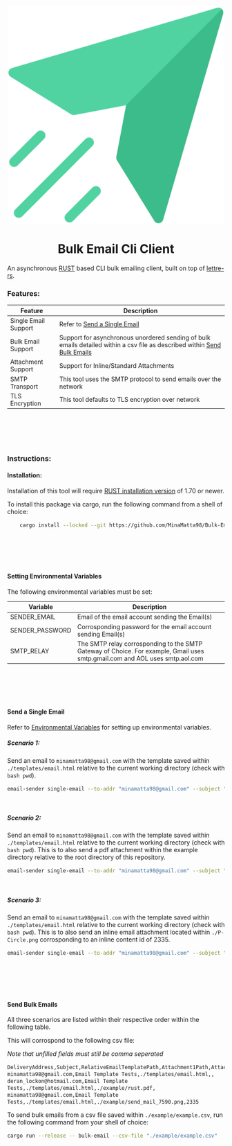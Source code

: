 <div style="justify-content: center; display:flex;">
    <img src="./example/send-mail-7590.svg"/>
</div>
<h1 style="text-align: center;">
    Bulk Email Cli Client
</h1>

An asynchronous [RUST](https://www.rust-lang.org/) based CLI bulk emailing client, built on top of [lettre-rs](https://github.com/lettre/lettre).

### Features:

|Feature|Description|
|-------|-----------|
|Single Email Support| Refer to [Send a Single Email](#send-a-single-email)|
|Bulk Email Support| Support for asynchronous unordered sending of bulk emails detailed within a csv file as described within [Send Bulk Emails](#send-bulk-emails) |
|Attachment Support| Support for Inline/Standard Attachments |
|SMTP Transport| This tool uses the SMTP protocol to send emails over the network |
|TLS Encryption| This tool defaults to TLS encryption over network|

<br/>
<br/>
<br/>
<br/>

### Instructions:

#### Installation:
Installation of this tool will require [RUST installation version](https://www.rust-lang.org/tools/install) of 1.70 or newer.

To install this package via cargo, run the following command from a shell of choice:

```bash
    cargo install --locked --git https://github.com/MinaMatta98/Bulk-Email-Cli-CLient.git
```

<br/>
<br/>
<br/>
<br/>

#### Setting Environmental Variables
The following environmental variables must be set:

|Variable|Description|
|-------|-----------|
|SENDER_EMAIL|Email of the email account sending the Email(s) |
|SENDER_PASSWORD|Corrosponding password for the email account sending Email(s)|
|SMTP_RELAY|The SMTP relay corrosponding to the SMTP Gateway of Choice. For example, Gmail uses smtp.gmail.com and AOL uses smtp.aol.com |

<br/>
<br/>
<br/>
<br/>

#### Send a Single Email
Refer to [Environmental Variables](#environmental-variables) for setting up environmental variables.


##### Scenario 1:
Send an email to `minamatta98@gmail.com` with the template saved within `./templates/email.html` relative to the current working directory (check with ```bash pwd```).

```bash
email-sender single-email --to-addr "minamatta98@gmail.com" --subject "Email Testing CLI" --email-template "./templates/email.html"
```

<br/>

##### Scenario 2:
Send an email to `minamatta98@gmail.com` with the template saved within `./templates/email.html` relative to the current working directory (check with ```bash pwd```).
This is to also send a pdf attachment within the example directory relative to the root directory of this repository.

```bash
email-sender single-email --to-addr "minamatta98@gmail.com" --subject "Email Testing CLI" --email-template "./templates/email.html" --attachment-1-path "./example/rust.pdf"
```
<br/>

##### Scenario 3:
Send an email to `minamatta98@gmail.com` with the template saved within `./templates/email.html` relative to the current working directory (check with ```bash pwd```).
This is to also send an inline email attachment located within `./P-Circle.png` corrosponding to an inline content id of 2335.

```bash
email-sender single-email --to-addr "minamatta98@gmail.com" --subject "Email Testing CLI" --email-template "./templates/email.html" --attachment-1-path "./example/send_mail_7590.png" --attachment-1-inline-content-id 2335
```

<br/>
<br/>
<br/>
<br/>

#### Send Bulk Emails
All three scenarios are listed within their respective order within the following table.

This will corrospond to the following csv file:

_Note that unfilled fields must still be comma seperated_

```csv
DeliveryAddress,Subject,RelativeEmailTemplatePath,Attachment1Path,Attachment1InlineContentId
minamatta98@gmail.com,Email Template Tests,./templates/email.html,,
deran_lockon@hotmail.com,Email Template Tests,./templates/email.html,./example/rust.pdf,
minamatta98@gmail.com,Email Template Tests,./templates/email.html,./example/send_mail_7590.png,2335
```

To send bulk emails from a csv file saved within `./example/example.csv`, run the following command from your shell of choice:

```bash
cargo run --release -- bulk-email --csv-file "./example/example.csv"
```
